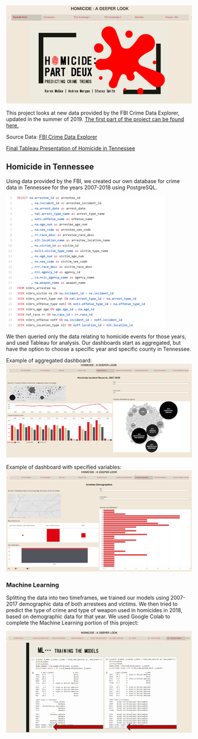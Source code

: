 ![ML_Homicide](https://github.com/AndreaMorgan/Machine_Learning_Homicide/blob/master/Images/Title_Slide.png)

This project looks at new data provided by the FBI Crime Data Explorer, updated in the summer of 2019.
[The first part of the project can be found here.](https://github.com/stace2775/Economic_and_Victim_Data_Analysis)

Source Data:
[FBI Crime Data Explorer](https://crime-data-explorer.fr.cloud.gov/downloads-and-docs)
 
[Final Tableau Presentation of Homicide in Tennessee](https://public.tableau.com/profile/andrea.morgan7582#!/vizhome/ML_Homicide/HomicidePredictingCrimeTrends) 

## Homicide in Tennessee

Using data provided by the FBI, we created our own database for crime data in Tennessee for the years 2007-2018 using PostgreSQL.  

![Query](https://github.com/AndreaMorgan/Machine_Learning_Homicide/blob/master/Images/Query_data.png)


We then queried only the data relating to homicide events for those years, and used Tableau for analysis.  Our dashboards start as aggregated, but have the option to choose a specific year and specific county in Tennessee.

Example of aggregated dashboard:
![All Data](https://github.com/AndreaMorgan/Machine_Learning_Homicide/blob/master/Images/All_data_dashboard.png)

Example of dashboard with specified variables:
![One County](https://github.com/AndreaMorgan/Machine_Learning_Homicide/blob/master/Images/One_county_Dashboard.png)

### Machine Learning

Splitting the data into two timeframes, we trained our models using 2007-2017 demographic data of both arrestees and victims.  We then tried to predict the type of crime and type of weapon used in homicides in 2018, based on demographic data for that year.  We used Google Colab to complete the Machine Learning portion of this project:

![ML_code](https://github.com/AndreaMorgan/Machine_Learning_Homicide/blob/master/Images/ML_Results.png)
